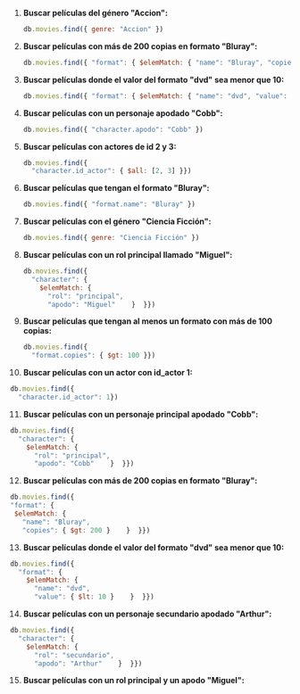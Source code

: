 1. **Buscar películas del género "Accion":**

   ``` javascript
   db.movies.find({ genre: "Accion" })
   ```

2. **Buscar películas con más de 200 copias en formato "Bluray":**

   ``` javascript
   db.movies.find({ "format": { $elemMatch: { "name": "Bluray", "copies": { $gt: 200 } } } })
   ```

3. **Buscar películas donde el valor del formato "dvd" sea menor que 10:**

   ``` javascript
   db.movies.find({ "format": { $elemMatch: { "name": "dvd", "value": { $lt: 10 } } } })
   
   ```

4. **Buscar películas con un personaje apodado "Cobb":**

   ``` javascript
   db.movies.find({ "character.apodo": "Cobb" })
   ```

5. **Buscar películas con actores de id 2 y 3:**

   ``` javascript
   db.movies.find({
     "character.id_actor": { $all: [2, 3] }})  
   ```

6. **Buscar películas que tengan el formato "Bluray":**

   ``` javascript
   db.movies.find({ "format.name": "Bluray" })
   ```

7. **Buscar películas con el género "Ciencia Ficción":**

   ``` javascript
   db.movies.find({ genre: "Ciencia Ficción" })
   ```

8. **Buscar películas con un rol principal llamado "Miguel":**

   ``` javascript
   db.movies.find({
     "character": {
       $elemMatch: {
         "rol": "principal",
         "apodo": "Miguel"    }  }})
   ```

9. **Buscar películas que tengan al menos un formato con más de 100 copias:**

   ``` javascript
   db.movies.find({
     "format.copies": { $gt: 100 }})
   ```

10. **Buscar películas con un actor con id_actor 1:**

   ```javascript
   db.movies.find({
     "character.id_actor": 1})
   ```

11. **Buscar películas con un personaje principal apodado "Cobb":**

   ``` javascript
   db.movies.find({
     "character": {
       $elemMatch: {
         "rol": "principal",
         "apodo": "Cobb"    }  }})
   ```
12. **Buscar películas con más de 200 copias en formato "Bluray":**

   ``` javascript
db.movies.find({
  "format": {
    $elemMatch: {
      "name": "Bluray",
      "copies": { $gt: 200 }    }  }})
   ```

13. **Buscar películas donde el valor del formato "dvd" sea menor que 10:**

   ``` javascript
   db.movies.find({
     "format": {
       $elemMatch: {
         "name": "dvd",
         "value": { $lt: 10 }    }  }})
   ```

14. **Buscar películas con un personaje secundario apodado "Arthur":**

   ``` javascript
   db.movies.find({
     "character": {
       $elemMatch: {
         "rol": "secundario",
         "apodo": "Arthur"    }  }})
   ```

15. **Buscar películas con un rol principal y un apodo "Miguel":**

   ``` javascript
   
   ```